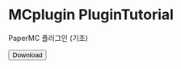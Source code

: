 # MCplugin PluginTutorial
  PaperMC 플러그인 (기초)
 
 <a href="https://github.com/Pincette1223/MCplugin-tutorial/releases/download/v1.0/PluginTutorial.jar"><span class="material-icons-outlined">
   <button>Download</button>
 </a>
